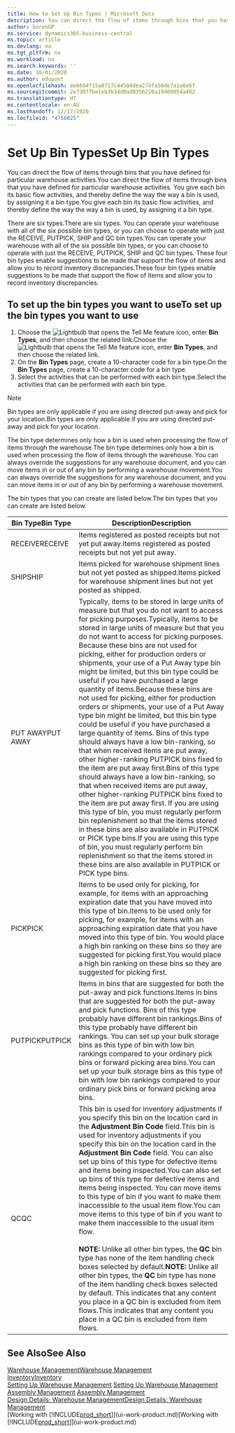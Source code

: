 ```yaml
---
title: How to Set Up Bin Types | Microsoft Docs
description: You can direct the flow of items through bins that you have defined for particular warehouse activities. You give each bin its basic flow activities, and thereby define the way the way a bin is used, by assigning it a bin type.
author: SorenGP
ms.service: dynamics365-business-central
ms.topic: article
ms.devlang: na
ms.tgt_pltfrm: na
ms.workload: na
ms.search.keywords: ''
ms.date: 10/01/2020
ms.author: edupont
ms.openlocfilehash: ee6694f15a8717c44504dea274fa50de7a1e6e6f
ms.sourcegitcommit: 2e7307fbe1eb3b34d0ad9356226a19409054a402
ms.translationtype: HT
ms.contentlocale: en-AU
ms.lasthandoff: 12/17/2020
ms.locfileid: "4756025"
---
```

# <a name="set-up-bin-types"></a><span data-ttu-id="7c5c8-104">Set Up Bin Types</span><span class="sxs-lookup"><span data-stu-id="7c5c8-104">Set Up Bin Types</span></span>
<span data-ttu-id="7c5c8-105">You can direct the flow of items through bins that you have defined for particular warehouse activities.</span><span class="sxs-lookup"><span data-stu-id="7c5c8-105">You can direct the flow of items through bins that you have defined for particular warehouse activities.</span></span> <span data-ttu-id="7c5c8-106">You give each bin its basic flow activities, and thereby define the way the way a bin is used, by assigning it a bin type.</span><span class="sxs-lookup"><span data-stu-id="7c5c8-106">You give each bin its basic flow activities, and thereby define the way the way a bin is used, by assigning it a bin type.</span></span>  

<span data-ttu-id="7c5c8-107">There are six types.</span><span class="sxs-lookup"><span data-stu-id="7c5c8-107">There are six types.</span></span> <span data-ttu-id="7c5c8-108">You can operate your warehouse with all of the six possible bin types, or you can choose to operate with just the RECEIVE, PUTPICK, SHIP and QC bin types.</span><span class="sxs-lookup"><span data-stu-id="7c5c8-108">You can operate your warehouse with all of the six possible bin types, or you can choose to operate with just the RECEIVE, PUTPICK, SHIP and QC bin types.</span></span> <span data-ttu-id="7c5c8-109">These four bin types enable suggestions to be made that support the flow of items and allow you to record inventory discrepancies.</span><span class="sxs-lookup"><span data-stu-id="7c5c8-109">These four bin types enable suggestions to be made that support the flow of items and allow you to record inventory discrepancies.</span></span>  

## <a name="to-set-up-the-bin-types-you-want-to-use"></a><span data-ttu-id="7c5c8-110">To set up the bin types you want to use</span><span class="sxs-lookup"><span data-stu-id="7c5c8-110">To set up the bin types you want to use</span></span>  
1.  <span data-ttu-id="7c5c8-111">Choose the ![Lightbulb that opens the Tell Me feature](media/ui-search/search_small.png "Tell me what you want to do") icon, enter **Bin Types**, and then choose the related link.</span><span class="sxs-lookup"><span data-stu-id="7c5c8-111">Choose the ![Lightbulb that opens the Tell Me feature](media/ui-search/search_small.png "Tell me what you want to do") icon, enter **Bin Types**, and then choose the related link.</span></span>  
2.  <span data-ttu-id="7c5c8-112">On the **Bin Types** page, create a 10-character code for a bin type.</span><span class="sxs-lookup"><span data-stu-id="7c5c8-112">On the **Bin Types** page, create a 10-character code for a bin type.</span></span>  
3.  <span data-ttu-id="7c5c8-113">Select the activities that can be performed with each bin type.</span><span class="sxs-lookup"><span data-stu-id="7c5c8-113">Select the activities that can be performed with each bin type.</span></span>  

> [!NOTE]  
>  <span data-ttu-id="7c5c8-114">Bin types are only applicable if you are using directed put-away and pick for your location.</span><span class="sxs-lookup"><span data-stu-id="7c5c8-114">Bin types are only applicable if you are using directed put-away and pick for your location.</span></span>  

<span data-ttu-id="7c5c8-115">The bin type determines only how a bin is used when processing the flow of items through the warehouse.</span><span class="sxs-lookup"><span data-stu-id="7c5c8-115">The bin type determines only how a bin is used when processing the flow of items through the warehouse.</span></span> <span data-ttu-id="7c5c8-116">You can always override the suggestions for any warehouse document, and you can move items in or out of any bin by performing a warehouse movement.</span><span class="sxs-lookup"><span data-stu-id="7c5c8-116">You can always override the suggestions for any warehouse document, and you can move items in or out of any bin by performing a warehouse movement.</span></span>  

<span data-ttu-id="7c5c8-117">The bin types that you can create are listed below.</span><span class="sxs-lookup"><span data-stu-id="7c5c8-117">The bin types that you can create are listed below.</span></span>  

|<span data-ttu-id="7c5c8-118">Bin Type</span><span class="sxs-lookup"><span data-stu-id="7c5c8-118">Bin Type</span></span>|<span data-ttu-id="7c5c8-119">Description</span><span class="sxs-lookup"><span data-stu-id="7c5c8-119">Description</span></span>|  
|------------------|---------------------------------------|  
|<span data-ttu-id="7c5c8-120">RECEIVE</span><span class="sxs-lookup"><span data-stu-id="7c5c8-120">RECEIVE</span></span>|<span data-ttu-id="7c5c8-121">Items registered as posted receipts but not yet put away.</span><span class="sxs-lookup"><span data-stu-id="7c5c8-121">Items registered as posted receipts but not yet put away.</span></span>|  
|<span data-ttu-id="7c5c8-122">SHIP</span><span class="sxs-lookup"><span data-stu-id="7c5c8-122">SHIP</span></span>|<span data-ttu-id="7c5c8-123">Items picked for warehouse shipment lines but not yet posted as shipped.</span><span class="sxs-lookup"><span data-stu-id="7c5c8-123">Items picked for warehouse shipment lines but not yet posted as shipped.</span></span>|  
|<span data-ttu-id="7c5c8-124">PUT AWAY</span><span class="sxs-lookup"><span data-stu-id="7c5c8-124">PUT AWAY</span></span>|<span data-ttu-id="7c5c8-125">Typically, items to be stored in large units of measure but that you do not want to access for picking purposes.</span><span class="sxs-lookup"><span data-stu-id="7c5c8-125">Typically, items to be stored in large units of measure but that you do not want to access for picking purposes.</span></span> <span data-ttu-id="7c5c8-126">Because these bins are not used for picking, either for production orders or shipments, your use of a Put Away type bin might be limited, but this bin type could be useful if you have purchased a large quantity of items.</span><span class="sxs-lookup"><span data-stu-id="7c5c8-126">Because these bins are not used for picking, either for production orders or shipments, your use of a Put Away type bin might be limited, but this bin type could be useful if you have purchased a large quantity of items.</span></span> <span data-ttu-id="7c5c8-127">Bins of this type should always have a low bin-ranking, so that when received items are put away, other higher-ranking PUTPICK bins fixed to the item are put away first.</span><span class="sxs-lookup"><span data-stu-id="7c5c8-127">Bins of this type should always have a low bin-ranking, so that when received items are put away, other higher-ranking PUTPICK bins fixed to the item are put away first.</span></span> <span data-ttu-id="7c5c8-128">If you are using this type of bin, you must regularly perform bin replenishment so that the items stored in these bins are also available in PUTPICK or PICK type bins.</span><span class="sxs-lookup"><span data-stu-id="7c5c8-128">If you are using this type of bin, you must regularly perform bin replenishment so that the items stored in these bins are also available in PUTPICK or PICK type bins.</span></span>|  
|<span data-ttu-id="7c5c8-129">PICK</span><span class="sxs-lookup"><span data-stu-id="7c5c8-129">PICK</span></span>|<span data-ttu-id="7c5c8-130">Items to be used only for picking, for example, for items with an approaching expiration date that you have moved into this type of bin.</span><span class="sxs-lookup"><span data-stu-id="7c5c8-130">Items to be used only for picking, for example, for items with an approaching expiration date that you have moved into this type of bin.</span></span> <span data-ttu-id="7c5c8-131">You would place a high bin ranking on these bins so they are suggested for picking first.</span><span class="sxs-lookup"><span data-stu-id="7c5c8-131">You would place a high bin ranking on these bins so they are suggested for picking first.</span></span>|  
|<span data-ttu-id="7c5c8-132">PUTPICK</span><span class="sxs-lookup"><span data-stu-id="7c5c8-132">PUTPICK</span></span>|<span data-ttu-id="7c5c8-133">Items in bins that are suggested for both the put-away and pick functions.</span><span class="sxs-lookup"><span data-stu-id="7c5c8-133">Items in bins that are suggested for both the put-away and pick functions.</span></span> <span data-ttu-id="7c5c8-134">Bins of this type probably have different bin rankings.</span><span class="sxs-lookup"><span data-stu-id="7c5c8-134">Bins of this type probably have different bin rankings.</span></span> <span data-ttu-id="7c5c8-135">You can set up your bulk storage bins as this type of bin with low bin rankings compared to your ordinary pick bins or forward picking area bins.</span><span class="sxs-lookup"><span data-stu-id="7c5c8-135">You can set up your bulk storage bins as this type of bin with low bin rankings compared to your ordinary pick bins or forward picking area bins.</span></span>|  
|<span data-ttu-id="7c5c8-136">QC</span><span class="sxs-lookup"><span data-stu-id="7c5c8-136">QC</span></span>|<span data-ttu-id="7c5c8-137">This bin is used for inventory adjustments if you specify this bin on the location card in the **Adjustment Bin Code** field.</span><span class="sxs-lookup"><span data-stu-id="7c5c8-137">This bin is used for inventory adjustments if you specify this bin on the location card in the **Adjustment Bin Code** field.</span></span> <span data-ttu-id="7c5c8-138">You can also set up bins of this type for defective items and items being inspected.</span><span class="sxs-lookup"><span data-stu-id="7c5c8-138">You can also set up bins of this type for defective items and items being inspected.</span></span> <span data-ttu-id="7c5c8-139">You can move items to this type of bin if you want to make them inaccessible to the usual item flow.</span><span class="sxs-lookup"><span data-stu-id="7c5c8-139">You can move items to this type of bin if you want to make them inaccessible to the usual item flow.</span></span><br /><br /> <span data-ttu-id="7c5c8-140">**NOTE:** Unlike all other bin types, the **QC** bin type has none of the item handling check boxes selected by default.</span><span class="sxs-lookup"><span data-stu-id="7c5c8-140">**NOTE:** Unlike all other bin types, the **QC** bin type has none of the item handling check boxes selected by default.</span></span> <span data-ttu-id="7c5c8-141">This indicates that any content you place in a QC bin is excluded from item flows.</span><span class="sxs-lookup"><span data-stu-id="7c5c8-141">This indicates that any content you place in a QC bin is excluded from item flows.</span></span>|  

## <a name="see-also"></a><span data-ttu-id="7c5c8-142">See Also</span><span class="sxs-lookup"><span data-stu-id="7c5c8-142">See Also</span></span>
[<span data-ttu-id="7c5c8-143">Warehouse Management</span><span class="sxs-lookup"><span data-stu-id="7c5c8-143">Warehouse Management</span></span>](warehouse-manage-warehouse.md)  
[<span data-ttu-id="7c5c8-144">Inventory</span><span class="sxs-lookup"><span data-stu-id="7c5c8-144">Inventory</span></span>](inventory-manage-inventory.md)  
<span data-ttu-id="7c5c8-145">[Setting Up Warehouse Management](warehouse-setup-warehouse.md)   </span><span class="sxs-lookup"><span data-stu-id="7c5c8-145">[Setting Up Warehouse Management](warehouse-setup-warehouse.md)   </span></span>  
<span data-ttu-id="7c5c8-146">[Assembly Management](assembly-assemble-items.md)  </span><span class="sxs-lookup"><span data-stu-id="7c5c8-146">[Assembly Management](assembly-assemble-items.md)  </span></span>  
[<span data-ttu-id="7c5c8-147">Design Details: Warehouse Management</span><span class="sxs-lookup"><span data-stu-id="7c5c8-147">Design Details: Warehouse Management</span></span>](design-details-warehouse-management.md)  
<span data-ttu-id="7c5c8-148">[Working with [!INCLUDE[prod_short](includes/prod_short.md)]](ui-work-product.md)</span><span class="sxs-lookup"><span data-stu-id="7c5c8-148">[Working with [!INCLUDE[prod_short](includes/prod_short.md)]](ui-work-product.md)</span></span>
